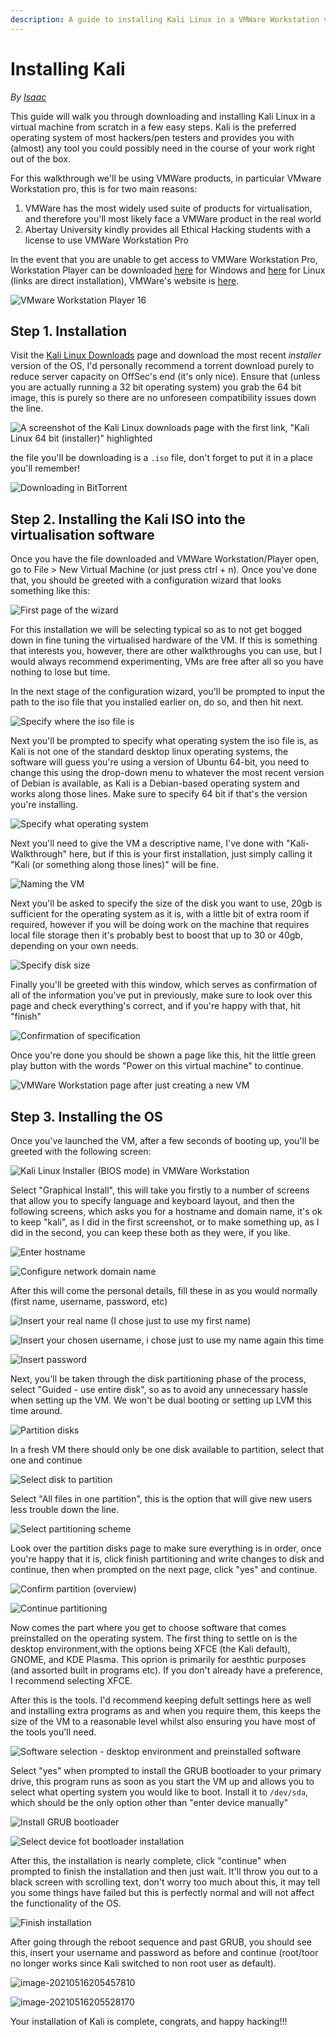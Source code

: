 ```yaml
---
description: A guide to installing Kali Linux in a VMWare Workstation virtual machine
---
```


# Installing Kali

_By_ [_Isaac_](../../../members/members/isaac.md)

This guide will walk you through downloading and installing Kali Linux in a virtual machine from scratch in a few easy steps. Kali is the preferred operating system of most hackers/pen testers and provides you with \(almost\) any tool you could possibly need in the course of your work right out of the box.

For this walkthrough we'll be using VMWare products, in particular VMware Workstation pro, this is for two main reasons:

1. VMWare has the most widely used suite of products for virtualisation, and therefore you'll most likely face a VMWare product in the real world
2. Abertay University kindly provides all Ethical Hacking students with a license to use VMWare Workstation Pro

In the event that you are unable to get access to VMWare Workstation Pro, Workstation Player can be downloaded [here](https://www.vmware.com/go/getplayer-win) for Windows and [here](https://www.vmware.com/go/getplayer-linux) for Linux \(links are direct installation\), VMWare's website is [here](https://www.vmware.com/uk/products/workstation-player/workstation-player-evaluation.html).

![VMware Workstation Player 16](https://www.vmware.com/content/dam/digitalmarketing/vmware/en/images/vmw-tn-work.png)

## Step 1. Installation

Visit the [Kali Linux Downloads](https://www.kali.org/downloads/) page and download the most recent _installer_ version of the OS, I'd personally recommend a torrent download purely to reduce server capacity on OffSec's end \(it's only nice\). Ensure that \(unless you are actually running a 32 bit operating system\) you grab the 64 bit image, this is purely so there are no unforeseen compatibility issues down the line.

![A screenshot of the Kali Linux downloads page with the first link, &quot;Kali Linux 64 bit \(installer\)&quot; highlighted](../../../.gitbook/assets/image-20210516194511356%20%283%29%20%283%29.png)

the file you'll be downloading is a `.iso` file, don't forget to put it in a place you'll remember!

![Downloading in BitTorrent](../../../.gitbook/assets/image-20210516195136076.png)

## Step 2. Installing the Kali ISO into the virtualisation software

Once you have the file downloaded and VMWare Workstation/Player open, go to File &gt; New Virtual Machine \(or just press ctrl + n\). Once you've done that, you should be greeted with a configuration wizard that looks something like this:

![First page of the wizard](../../../.gitbook/assets/image-20210516200141705.png)

For this installation we will be selecting typical so as to not get bogged down in fine tuning the virtualised hardware of the VM. If this is something that interests you, however, there are other walkthroughs you can use, but I would always recommend experimenting, VMs are free after all so you have nothing to lose but time.

In the next stage of the configuration wizard, you'll be prompted to input the path to the iso file that you installed earlier on, do so, and then hit next.

![Specify where the iso file is](../../../.gitbook/assets/image-20210516200203715.png)

Next you'll be prompted to specify what operating system the iso file is, as Kali is not one of the standard desktop linux operating systems, the software will guess you're using a version of Ubuntu 64-bit, you need to change this using the drop-down menu to whatever the most recent version of Debian is available, as Kali is a Debian-based operating system and works along those lines. Make sure to specify 64 bit if that's the version you're installing.

![Specify what operating system](../../../.gitbook/assets/image-20210516200405804.png)

Next you'll need to give the VM a descriptive name, I've done with "Kali-Walkthrough" here, but if this is your first installation, just simply calling it "Kali \(or something along those lines\)" will be fine.

![Naming the VM](../../../.gitbook/assets/image-20210516200436301.png)

Next you'll be asked to specify the size of the disk you want to use, 20gb is sufficient for the operating system as it is, with a little bit of extra room if required, however if you will be doing work on the machine that requires local file storage then it's probably best to boost that up to 30 or 40gb, depending on your own needs.

![Specify disk size](../../../.gitbook/assets/image-20210516200459260.png)

Finally you'll be greeted with this window, which serves as confirmation of all of the information you've put in previously, make sure to look over this page and check everything's correct, and if you're happy with that, hit "finish"

![Confirmation of specification](../../../.gitbook/assets/image-20210516200514168.png)

Once you're done you should be shown a page like this, hit the little green play button with the words "Power on this virtual machine" to continue.

![VMWare Workstation page after just creating a new VM](../../../.gitbook/assets/image-20210516200708432.png)

## Step 3.  Installing the OS

Once you've launched the VM, after a few seconds of booting up, you'll be greeted with the following screen:

![Kali Linux Installer \(BIOS mode\) in VMWare Workstation](../../../.gitbook/assets/image-20210516202102062.png)

Select "Graphical Install", this will take you firstly to a number of screens that allow you to specify language and keyboard layout, and then the following screens, which asks you for a hostname and domain name, it's ok to keep "kali", as I did in the first screenshot, or to make something up, as I did in the second, you can keep these both as they were, if you like.

![Enter hostname](../../../.gitbook/assets/image-20210516234930600.png)

![Configure network domain name](../../../.gitbook/assets/image-20210516202649497.png)

After this will come the personal details, fill these in as you would normally \(first name, username, password, etc\)

![Insert your real name \(I chose just to use my first name\)](../../../.gitbook/assets/image-20210516202706035.png)

![Insert your chosen username, i chose just to use my name again this time](../../../.gitbook/assets/image-20210516202932993.png)

![Insert password](../../../.gitbook/assets/image-20210516202958397.png)

Next, you'll be taken through the disk partitioning phase of the process, select "Guided - use entire disk", so as to avoid any unnecessary hassle when setting up the VM. We won't be dual booting or setting up LVM this time around.

![Partition disks](../../../.gitbook/assets/image-20210516203015788.png)

In a fresh VM there should only be one disk available to partition, select that one and continue

![Select disk to partition](../../../.gitbook/assets/image-20210516203032107.png)

Select "All files in one partition", this is the option that will give new users less trouble down the line.

![Select partitioning scheme](../../../.gitbook/assets/image-20210516203105324.png)

Look over the partition disks page to make sure everything is in order, once you're happy that it is, click finish partitioning and write changes to disk and continue, then when prompted on the next page, click "yes" and continue.

![Confirm partition \(overview\)](../../../.gitbook/assets/image-20210516203119226.png)

![Continue partitioning](../../../.gitbook/assets/image-20210516203141001.png)

Now comes the part where you get to choose software that comes preinstalled on the operating system. The first thing to settle on is the desktop environment,with the options being XFCE \(the Kali default\), GNOME, and KDE Plasma. This oprion is primarily for aesthtic purposes \(and assorted built in programs etc\). If you don't already have a preference, I recommend selecting XFCE.

After this is the tools. I'd recommend keeping defult settings here as well and installing extra programs as and when you require them, this keeps the size of the VM to a reasonable level whilst also ensuring you have most of the tools you'll need.

![Software selection - desktop environment and preinstalled software](../../../.gitbook/assets/image-20210516203420303.png)

Select "yes" when prompted to install the GRUB bootloader to your primary drive, this program runs as soon as you start the VM up and allows you to select what operting system you would like to boot. Install it to `/dev/sda`, which should be the only option other than "enter device manually"

![Install GRUB bootloader](../../../.gitbook/assets/image-20210516205213203.png)

![Select device fot bootloader installation](../../../.gitbook/assets/image-20210516205234384.png)

After this, the installation is nearly complete, click "continue" when prompted to finish the installation and then just wait. It'll throw you out to a black screen with scrolling text, don't worry too much about this, it may tell you some things have failed but this is perfectly normal and will not affect the functionality of the OS.

![Finish installation](../../../.gitbook/assets/image-20210516205402868.png)

After going through the reboot sequence and past GRUB, you should see this, insert your username and password as before and continue \(root/toor no longer works since Kali switched to non root user as default\).

![image-20210516205457810](../../../.gitbook/assets/image-20210516205457810.png)

![image-20210516205528170](../../../.gitbook/assets/image-20210516205528170.png)

Your installation of Kali is complete, congrats, and happy hacking!!!

